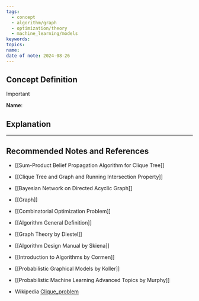 ```yaml
---
tags:
  - concept
  - algorithm/graph
  - optimization/theory
  - machine_learning/models
keywords: 
topics: 
name: 
date of note: 2024-08-26
---
```


## Concept Definition

>[!important]
>**Name**: 



## Explanation





-----------
##  Recommended Notes and References


- [[Sum-Product Belief Propagation Algorithm for Clique Tree]]
- [[Clique Tree and Graph and Running Intersection Property]]
- [[Bayesian Network on Directed Acyclic Graph]]
- [[Graph]]

- [[Combinatorial Optimization Problem]]
- [[Algorithm General Definition]]


- [[Graph Theory by Diestel]]
- [[Algorithm Design Manual by Skiena]]
- [[Introduction to Algorithms by Cormen]]
- [[Probabilistic Graphical Models by Koller]]
- [[Probabilistic Machine Learning Advanced Topics by Murphy]]
- Wikipedia [Clique_problem](https://en.wikipedia.org/wiki/Clique_problem)